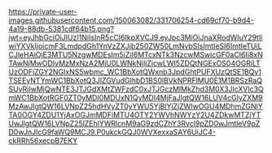 https://private-user-images.githubusercontent.com/150063082/331706254-cd69cf70-b9d4-4a19-88db-5381cdf64b15.png?jwt=eyJhbGciOiJIUzI1NiIsInR5cCI6IkpXVCJ9.eyJpc3MiOiJnaXRodWIuY29tIiwiYXVkIjoicmF3LmdpdGh1YnVzZXJjb250ZW50LmNvbSIsImtleSI6ImtleTUiLCJleHAiOjE3MTU5NzgwMDEsIm5iZiI6MTcxNTk3NzcwMSwicGF0aCI6Ii8xNTAwNjMwODIvMzMxNzA2MjU0LWNkNjljZjcwLWI5ZDQtNGExOS04OGRiLTUzODFjZGY2NGIxNS5wbmc_WC1BbXotQWxnb3JpdGhtPUFXUzQtSE1BQy1TSEEyNTYmWC1BbXotQ3JlZGVudGlhbD1BS0lBVkNPRFlMU0E1M1BRSzRaQSUyRjIwMjQwNTE3JTJGdXMtZWFzdC0xJTJGczMlMkZhd3M0X3JlcXVlc3QmWC1BbXotRGF0ZT0yMDI0MDUxN1QyMDI4MjFaJlgtQW16LUV4cGlyZXM9MzAwJlgtQW16LVNpZ25hdHVyZT0yYWU5YjBlYjZjZWIwOGU4MDhmZGNlYTA0OGY4ZDU1YjAxOGJmMDFiMTU4OTY2YWVhNWYzY2U4ZDkwMTZjYTUwJlgtQW16LVNpZ25lZEhlYWRlcnM9aG9zdCZhY3Rvcl9pZD0wJmtleV9pZD0wJnJlcG9faWQ9MCJ9.P0ukckGQJ0WVXexxaSAY6UiJC4-ckRRh56xecpB7EKY
